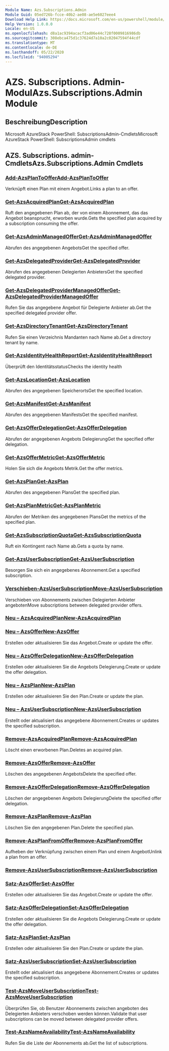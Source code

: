 ```yaml
---
Module Name: Azs.Subscriptions.Admin
Module Guid: 05ed726b-fcce-40b2-ae08-ae5e6027eee4
Download Help Link: https://docs.microsoft.com/en-us/powershell/module/azs.subscriptions.admin
Help Version: 1.0.0.0
Locale: en-US
ms.openlocfilehash: d8a1ac9394acacf3ad06e44c728f0009816986db
ms.sourcegitcommit: 308ebca475d1c37624d7a10a2c02047594f44cdf
ms.translationtype: MT
ms.contentlocale: de-DE
ms.lasthandoff: 05/22/2020
ms.locfileid: "94005294"
---
```

# <span data-ttu-id="b1fea-101">AZS. Subscriptions. Admin-Modul</span><span class="sxs-lookup"><span data-stu-id="b1fea-101">Azs.Subscriptions.Admin Module</span></span>
## <span data-ttu-id="b1fea-102">Beschreibung</span><span class="sxs-lookup"><span data-stu-id="b1fea-102">Description</span></span>
<span data-ttu-id="b1fea-103">Microsoft AzureStack PowerShell: SubscriptionsAdmin-Cmdlets</span><span class="sxs-lookup"><span data-stu-id="b1fea-103">Microsoft AzureStack PowerShell: SubscriptionsAdmin cmdlets</span></span>

## <span data-ttu-id="b1fea-104">AZS. Subscriptions. admin-Cmdlets</span><span class="sxs-lookup"><span data-stu-id="b1fea-104">Azs.Subscriptions.Admin Cmdlets</span></span>
### [<span data-ttu-id="b1fea-105">Add-AzsPlanToOffer</span><span class="sxs-lookup"><span data-stu-id="b1fea-105">Add-AzsPlanToOffer</span></span>](Add-AzsPlanToOffer.md)
<span data-ttu-id="b1fea-106">Verknüpft einen Plan mit einem Angebot.</span><span class="sxs-lookup"><span data-stu-id="b1fea-106">Links a plan to an offer.</span></span>

### [<span data-ttu-id="b1fea-107">Get-AzsAcquiredPlan</span><span class="sxs-lookup"><span data-stu-id="b1fea-107">Get-AzsAcquiredPlan</span></span>](Get-AzsAcquiredPlan.md)
<span data-ttu-id="b1fea-108">Ruft den angegebenen Plan ab, der von einem Abonnement, das das Angebot beansprucht, erworben wurde.</span><span class="sxs-lookup"><span data-stu-id="b1fea-108">Gets the specified plan acquired by a subscription consuming the offer.</span></span>

### [<span data-ttu-id="b1fea-109">Get-AzsAdminManagedOffer</span><span class="sxs-lookup"><span data-stu-id="b1fea-109">Get-AzsAdminManagedOffer</span></span>](Get-AzsAdminManagedOffer.md)
<span data-ttu-id="b1fea-110">Abrufen des angegebenen Angebots</span><span class="sxs-lookup"><span data-stu-id="b1fea-110">Get the specified offer.</span></span>

### [<span data-ttu-id="b1fea-111">Get-AzsDelegatedProvider</span><span class="sxs-lookup"><span data-stu-id="b1fea-111">Get-AzsDelegatedProvider</span></span>](Get-AzsDelegatedProvider.md)
<span data-ttu-id="b1fea-112">Abrufen des angegebenen Delegierten Anbieters</span><span class="sxs-lookup"><span data-stu-id="b1fea-112">Get the specified delegated provider.</span></span>

### [<span data-ttu-id="b1fea-113">Get-AzsDelegatedProviderManagedOffer</span><span class="sxs-lookup"><span data-stu-id="b1fea-113">Get-AzsDelegatedProviderManagedOffer</span></span>](Get-AzsDelegatedProviderManagedOffer.md)
<span data-ttu-id="b1fea-114">Rufen Sie das angegebene Angebot für Delegierte Anbieter ab.</span><span class="sxs-lookup"><span data-stu-id="b1fea-114">Get the specified delegated provider offer.</span></span>

### [<span data-ttu-id="b1fea-115">Get-AzsDirectoryTenant</span><span class="sxs-lookup"><span data-stu-id="b1fea-115">Get-AzsDirectoryTenant</span></span>](Get-AzsDirectoryTenant.md)
<span data-ttu-id="b1fea-116">Rufen Sie einen Verzeichnis Mandanten nach Name ab.</span><span class="sxs-lookup"><span data-stu-id="b1fea-116">Get a directory tenant by name.</span></span>

### [<span data-ttu-id="b1fea-117">Get-AzsIdentityHealthReport</span><span class="sxs-lookup"><span data-stu-id="b1fea-117">Get-AzsIdentityHealthReport</span></span>](Get-AzsIdentityHealthReport.md)
<span data-ttu-id="b1fea-118">Überprüft den Identitätsstatus</span><span class="sxs-lookup"><span data-stu-id="b1fea-118">Checks the identity health</span></span>

### [<span data-ttu-id="b1fea-119">Get-AzsLocation</span><span class="sxs-lookup"><span data-stu-id="b1fea-119">Get-AzsLocation</span></span>](Get-AzsLocation.md)
<span data-ttu-id="b1fea-120">Abrufen des angegebenen Speicherorts</span><span class="sxs-lookup"><span data-stu-id="b1fea-120">Get the specified location.</span></span>

### [<span data-ttu-id="b1fea-121">Get-AzsManifest</span><span class="sxs-lookup"><span data-stu-id="b1fea-121">Get-AzsManifest</span></span>](Get-AzsManifest.md)
<span data-ttu-id="b1fea-122">Abrufen des angegebenen Manifests</span><span class="sxs-lookup"><span data-stu-id="b1fea-122">Get the specified manifest.</span></span>

### [<span data-ttu-id="b1fea-123">Get-AzsOfferDelegation</span><span class="sxs-lookup"><span data-stu-id="b1fea-123">Get-AzsOfferDelegation</span></span>](Get-AzsOfferDelegation.md)
<span data-ttu-id="b1fea-124">Abrufen der angegebenen Angebots Delegierung</span><span class="sxs-lookup"><span data-stu-id="b1fea-124">Get the specified offer delegation.</span></span>

### [<span data-ttu-id="b1fea-125">Get-AzsOfferMetric</span><span class="sxs-lookup"><span data-stu-id="b1fea-125">Get-AzsOfferMetric</span></span>](Get-AzsOfferMetric.md)
<span data-ttu-id="b1fea-126">Holen Sie sich die Angebots Metrik.</span><span class="sxs-lookup"><span data-stu-id="b1fea-126">Get the offer metrics.</span></span>

### [<span data-ttu-id="b1fea-127">Get-AzsPlan</span><span class="sxs-lookup"><span data-stu-id="b1fea-127">Get-AzsPlan</span></span>](Get-AzsPlan.md)
<span data-ttu-id="b1fea-128">Abrufen des angegebenen Plans</span><span class="sxs-lookup"><span data-stu-id="b1fea-128">Get the specified plan.</span></span>

### [<span data-ttu-id="b1fea-129">Get-AzsPlanMetric</span><span class="sxs-lookup"><span data-stu-id="b1fea-129">Get-AzsPlanMetric</span></span>](Get-AzsPlanMetric.md)
<span data-ttu-id="b1fea-130">Abrufen der Metriken des angegebenen Plans</span><span class="sxs-lookup"><span data-stu-id="b1fea-130">Get the metrics of the specified plan.</span></span>

### [<span data-ttu-id="b1fea-131">Get-AzsSubscriptionQuota</span><span class="sxs-lookup"><span data-stu-id="b1fea-131">Get-AzsSubscriptionQuota</span></span>](Get-AzsSubscriptionQuota.md)
<span data-ttu-id="b1fea-132">Ruft ein Kontingent nach Name ab.</span><span class="sxs-lookup"><span data-stu-id="b1fea-132">Gets a quota by name.</span></span>

### [<span data-ttu-id="b1fea-133">Get-AzsUserSubscription</span><span class="sxs-lookup"><span data-stu-id="b1fea-133">Get-AzsUserSubscription</span></span>](Get-AzsUserSubscription.md)
<span data-ttu-id="b1fea-134">Besorgen Sie sich ein angegebenes Abonnement.</span><span class="sxs-lookup"><span data-stu-id="b1fea-134">Get a specified subscription.</span></span>

### [<span data-ttu-id="b1fea-135">Verschieben-AzsUserSubscription</span><span class="sxs-lookup"><span data-stu-id="b1fea-135">Move-AzsUserSubscription</span></span>](Move-AzsUserSubscription.md)
<span data-ttu-id="b1fea-136">Verschieben von Abonnements zwischen Delegierten Anbieter angeboten</span><span class="sxs-lookup"><span data-stu-id="b1fea-136">Move subscriptions between delegated provider offers.</span></span>

### [<span data-ttu-id="b1fea-137">Neu – AzsAcquiredPlan</span><span class="sxs-lookup"><span data-stu-id="b1fea-137">New-AzsAcquiredPlan</span></span>](New-AzsAcquiredPlan.md)


### [<span data-ttu-id="b1fea-138">Neu – AzsOffer</span><span class="sxs-lookup"><span data-stu-id="b1fea-138">New-AzsOffer</span></span>](New-AzsOffer.md)
<span data-ttu-id="b1fea-139">Erstellen oder aktualisieren Sie das Angebot.</span><span class="sxs-lookup"><span data-stu-id="b1fea-139">Create or update the offer.</span></span>

### [<span data-ttu-id="b1fea-140">Neu – AzsOfferDelegation</span><span class="sxs-lookup"><span data-stu-id="b1fea-140">New-AzsOfferDelegation</span></span>](New-AzsOfferDelegation.md)
<span data-ttu-id="b1fea-141">Erstellen oder aktualisieren Sie die Angebots Delegierung.</span><span class="sxs-lookup"><span data-stu-id="b1fea-141">Create or update the offer delegation.</span></span>

### [<span data-ttu-id="b1fea-142">Neu – AzsPlan</span><span class="sxs-lookup"><span data-stu-id="b1fea-142">New-AzsPlan</span></span>](New-AzsPlan.md)
<span data-ttu-id="b1fea-143">Erstellen oder aktualisieren Sie den Plan.</span><span class="sxs-lookup"><span data-stu-id="b1fea-143">Create or update the plan.</span></span>

### [<span data-ttu-id="b1fea-144">Neu – AzsUserSubscription</span><span class="sxs-lookup"><span data-stu-id="b1fea-144">New-AzsUserSubscription</span></span>](New-AzsUserSubscription.md)
<span data-ttu-id="b1fea-145">Erstellt oder aktualisiert das angegebene Abonnement.</span><span class="sxs-lookup"><span data-stu-id="b1fea-145">Creates or updates the specified subscription.</span></span>

### [<span data-ttu-id="b1fea-146">Remove-AzsAcquiredPlan</span><span class="sxs-lookup"><span data-stu-id="b1fea-146">Remove-AzsAcquiredPlan</span></span>](Remove-AzsAcquiredPlan.md)
<span data-ttu-id="b1fea-147">Löscht einen erworbenen Plan.</span><span class="sxs-lookup"><span data-stu-id="b1fea-147">Deletes an acquired plan.</span></span>

### [<span data-ttu-id="b1fea-148">Remove-AzsOffer</span><span class="sxs-lookup"><span data-stu-id="b1fea-148">Remove-AzsOffer</span></span>](Remove-AzsOffer.md)
<span data-ttu-id="b1fea-149">Löschen des angegebenen Angebots</span><span class="sxs-lookup"><span data-stu-id="b1fea-149">Delete the specified offer.</span></span>

### [<span data-ttu-id="b1fea-150">Remove-AzsOfferDelegation</span><span class="sxs-lookup"><span data-stu-id="b1fea-150">Remove-AzsOfferDelegation</span></span>](Remove-AzsOfferDelegation.md)
<span data-ttu-id="b1fea-151">Löschen der angegebenen Angebots Delegierung</span><span class="sxs-lookup"><span data-stu-id="b1fea-151">Delete the specified offer delegation.</span></span>

### [<span data-ttu-id="b1fea-152">Remove-AzsPlan</span><span class="sxs-lookup"><span data-stu-id="b1fea-152">Remove-AzsPlan</span></span>](Remove-AzsPlan.md)
<span data-ttu-id="b1fea-153">Löschen Sie den angegebenen Plan.</span><span class="sxs-lookup"><span data-stu-id="b1fea-153">Delete the specified plan.</span></span>

### [<span data-ttu-id="b1fea-154">Remove-AzsPlanFromOffer</span><span class="sxs-lookup"><span data-stu-id="b1fea-154">Remove-AzsPlanFromOffer</span></span>](Remove-AzsPlanFromOffer.md)
<span data-ttu-id="b1fea-155">Aufheben der Verknüpfung zwischen einem Plan und einem Angebot</span><span class="sxs-lookup"><span data-stu-id="b1fea-155">Unlink a plan from an offer.</span></span>

### [<span data-ttu-id="b1fea-156">Remove-AzsUserSubscription</span><span class="sxs-lookup"><span data-stu-id="b1fea-156">Remove-AzsUserSubscription</span></span>](Remove-AzsUserSubscription.md)


### [<span data-ttu-id="b1fea-157">Satz-AzsOffer</span><span class="sxs-lookup"><span data-stu-id="b1fea-157">Set-AzsOffer</span></span>](Set-AzsOffer.md)
<span data-ttu-id="b1fea-158">Erstellen oder aktualisieren Sie das Angebot.</span><span class="sxs-lookup"><span data-stu-id="b1fea-158">Create or update the offer.</span></span>

### [<span data-ttu-id="b1fea-159">Satz-AzsOfferDelegation</span><span class="sxs-lookup"><span data-stu-id="b1fea-159">Set-AzsOfferDelegation</span></span>](Set-AzsOfferDelegation.md)
<span data-ttu-id="b1fea-160">Erstellen oder aktualisieren Sie die Angebots Delegierung.</span><span class="sxs-lookup"><span data-stu-id="b1fea-160">Create or update the offer delegation.</span></span>

### [<span data-ttu-id="b1fea-161">Satz-AzsPlan</span><span class="sxs-lookup"><span data-stu-id="b1fea-161">Set-AzsPlan</span></span>](Set-AzsPlan.md)
<span data-ttu-id="b1fea-162">Erstellen oder aktualisieren Sie den Plan.</span><span class="sxs-lookup"><span data-stu-id="b1fea-162">Create or update the plan.</span></span>

### [<span data-ttu-id="b1fea-163">Satz-AzsUserSubscription</span><span class="sxs-lookup"><span data-stu-id="b1fea-163">Set-AzsUserSubscription</span></span>](Set-AzsUserSubscription.md)
<span data-ttu-id="b1fea-164">Erstellt oder aktualisiert das angegebene Abonnement.</span><span class="sxs-lookup"><span data-stu-id="b1fea-164">Creates or updates the specified subscription.</span></span>

### [<span data-ttu-id="b1fea-165">Test-AzsMoveUserSubscription</span><span class="sxs-lookup"><span data-stu-id="b1fea-165">Test-AzsMoveUserSubscription</span></span>](Test-AzsMoveUserSubscription.md)
<span data-ttu-id="b1fea-166">Überprüfen Sie, ob Benutzer Abonnements zwischen angeboten des Delegierten Anbieters verschoben werden können.</span><span class="sxs-lookup"><span data-stu-id="b1fea-166">Validate that user subscriptions can be moved between delegated provider offers.</span></span>

### [<span data-ttu-id="b1fea-167">Test-AzsNameAvailability</span><span class="sxs-lookup"><span data-stu-id="b1fea-167">Test-AzsNameAvailability</span></span>](Test-AzsNameAvailability.md)
<span data-ttu-id="b1fea-168">Rufen Sie die Liste der Abonnements ab.</span><span class="sxs-lookup"><span data-stu-id="b1fea-168">Get the list of subscriptions.</span></span>

